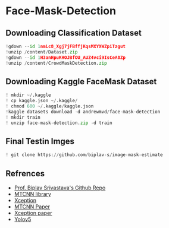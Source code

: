 # Face-Mask-Detection

## Downloading Classification Dataset 
```python
!gdown --id 1nmLc8_Xgj7jFBffjKqsMXYXWZpiTzgut
!unzip /content/Dataset.zip
!gdown --id 1H3anHpuKHOJBfOU_AUZ4vci9IsCeA8Zp
!unzip /content/CrowdMaskDetection.zip
```

## Downloading Kaggle FaceMask Dataset
```python
! mkdir ~/.kaggle
! cp kaggle.json ~/.kaggle/
! chmod 600 ~/.kaggle/kaggle.json
!kaggle datasets download -d andrewmvd/face-mask-detection
! mkdir train
! unzip face-mask-detection.zip -d train
```
## Final Testin Imges
```python
! git clone https://github.com/biplav-s/image-mask-estimate
```

## Refrences

* [Prof. Biplav Srivastava's Github Repo](https://github.com/biplav-s)
* [MTCNN library](https://pypi.org/project/fdet/)
* [Xception](https://www.tensorflow.org/api_docs/python/tf/keras/applications/Xception)
* [MTCNN Paper](https://arxiv.org/ftp/arxiv/papers/1604/1604.02878.pdf)
* [Xception paper](https://arxiv.org/pdf/1610.02357.pdf)
* [Yolov5](https://github.com/ultralytics/yolov5)
